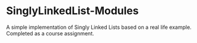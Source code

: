 # SinglyLinkedList-Modules
A simple implementation of Singly Linked Lists based on a real life example. Completed as a course assignment.
